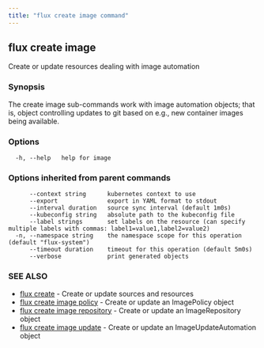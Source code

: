 ```yaml
---
title: "flux create image command"
---
```

## flux create image

Create or update resources dealing with image automation

### Synopsis

The create image sub-commands work with image automation objects; that is,
object controlling updates to git based on e.g., new container images
being available.

### Options

```
  -h, --help   help for image
```

### Options inherited from parent commands

```
      --context string      kubernetes context to use
      --export              export in YAML format to stdout
      --interval duration   source sync interval (default 1m0s)
      --kubeconfig string   absolute path to the kubeconfig file
      --label strings       set labels on the resource (can specify multiple labels with commas: label1=value1,label2=value2)
  -n, --namespace string    the namespace scope for this operation (default "flux-system")
      --timeout duration    timeout for this operation (default 5m0s)
      --verbose             print generated objects
```

### SEE ALSO

* [flux create](../flux_create/)	 - Create or update sources and resources
* [flux create image policy](../flux_create_image_policy/)	 - Create or update an ImagePolicy object
* [flux create image repository](../flux_create_image_repository/)	 - Create or update an ImageRepository object
* [flux create image update](../flux_create_image_update/)	 - Create or update an ImageUpdateAutomation object

